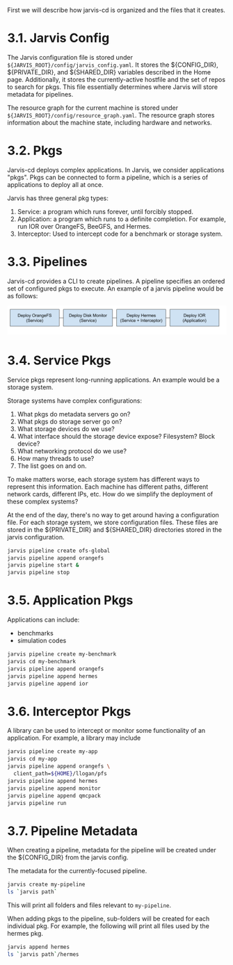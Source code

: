 
First we will describe how jarvis-cd is organized and the files that it creates.

# 3.1. Jarvis Config

The Jarvis configuration file is stored under ```${JARVIS_ROOT}/config/jarvis_config.yaml```.
It stores the ${CONFIG_DIR}, ${PRIVATE_DIR}, and ${SHARED_DIR} variables described in the Home page.
Additionally, it stores the currently-active hostfile and the set of repos to search for pkgs.
This file essentially determines where Jarvis will store metadata for pipelines.

The resource graph for the current machine is stored under ```${JARVIS_ROOT}/config/resource_graph.yaml```.
The resource graph stores information about the machine state, including hardware and networks.

# 3.2. Pkgs

Jarvis-cd deploys complex applications. In Jarvis, we consider applications
"pkgs". Pkgs can be connected to form a pipeline, which is a series of
applications to deploy all at once.

Jarvis has three general pkg types:
1. Service: a program which runs forever, until forcibly stopped.
2. Application: a program which runs to a definite completion.
For example, run IOR over OrangeFS, BeeGFS, and Hermes.
3. Interceptor: Used to intercept code for a benchmark or storage system.

# 3.3. Pipelines

Jarvis-cd provides a CLI to create pipelines. A pipeline specifies an
ordered set of configured pkgs to execute. An example of a jarvis pipeline
would be as follows:

![example-pipeline](../images/pipeline.svg)

# 3.4. Service Pkgs

Service pkgs represent long-running applications. An example would be a storage system.

Storage systems have complex configurations:
1. What pkgs do metadata servers go on?
2. What pkgs do storage server go on?
3. What storage devices do we use?
4. What interface should the storage device expose? Filesystem? Block device?
5. What networking protocol do we use?
6. How many threads to use?
7. The list goes on and on.

To make matters worse, each storage system has different ways to represent this
information. Each machine has different paths, different network cards,
different IPs, etc. How do we simplify the deployment of these complex systems?

At the end of the day, there's no way to get around having a configuration
file. For each storage system, we store configuration files. These
files are stored in the ${PRIVATE_DIR} and ${SHARED_DIR} directories stored
in the jarvis configuration.

```bash
jarvis pipeline create ofs-global
jarvis pipeline append orangefs
jarvis pipeline start &
jarvis pipeline stop
```

# 3.5. Application Pkgs

Applications can include:
* benchmarks
* simulation codes

```bash
jarvis pipeline create my-benchmark
jarvis cd my-benchmark
jarvis pipeline append orangefs
jarvis pipeline append hermes
jarvis pipeline append ior
```

# 3.6. Interceptor Pkgs

A library can be used to intercept or monitor some functionality of an
application. For example, a library may include

```bash
jarvis pipeline create my-app
jarvis cd my-app
jarvis pipeline append orangefs \
  client_path=${HOME}/llogan/pfs
jarvis pipeline append hermes
jarvis pipeline append monitor
jarvis pipeline append qmcpack
jarvis pipeline run
```

# 3.7. Pipeline Metadata

When creating a pipeline, metadata for the pipeline will be created under
the ${CONFIG_DIR} from the jarvis config.

The metadata for the currently-focused pipeline.
```bash
jarvis create my-pipeline
ls `jarvis path`
```
This will print all folders and files relevant to ```my-pipeline```.

When adding pkgs to the pipeline, sub-folders will be created for each individual pkg.
For example, the following will print all files used by the hermes pkg.
```bash
jarvis append hermes
ls `jarvis path`/hermes
```
